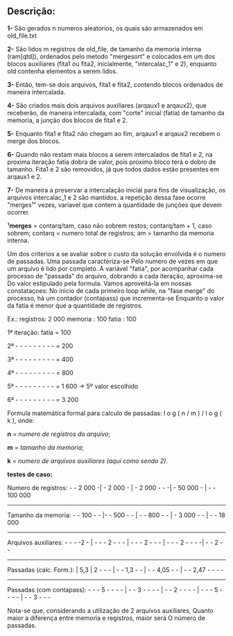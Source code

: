 ## Descrição:

**1-** São gerados n numeros aleatorios, os quais são armazenados em old_file.txt

**2-** São lidos m registros de old_file, de tamanho da memoria interna (ram[qtd]), ordenados pelo metodo
   "mergesort" e colocados em um dos blocos auxiliares (fita1 ou fita2, inicialmente, "intercalac_1" e 2),
   enquanto old contenha elementos a serem lidos.

**3-** Então, tem-se dois arquivos, fita1 e fita2, contendo blocos ordenados de maneira intercalada.

**4-** São criados mais dois arquivos auxiliares (arqaux1 e arqaux2), que receberão, de maneira intercalada,
   com "corte" inicial (fatia) de tamanho da memoria, a junção dos blocos de fita1 e 2.

**5-** Enquanto fita1 e fita2 não chegam ao fim, arqaux1 e arqaux2 recebem o merge dos blocos.

**6-** Quando não restam mais blocos a serem intercalados de fita1 e 2, na proxima iteração fatia
   dobra de valor, pois proximo bloco terá o dobro de tamanho. Fita1 e 2 são removidos,
   já que todos dados estão presentes em arqaux1 e 2.
 
**7-** De maneira a preservar a intercalação inicial para fins de visualização, os arquivos intercalac_1 e 2 são mantidos.
   a repetição dessa fase ocorre "merges¹" vezes, variavel que contem a quantidade de junções
   que devem ocorrer.


**¹merges** = 	contarq/tam, caso não sobrem restos;
	  	contarq/tam + 1, caso sobrem;
          	contarq = numero total de registros;
	  	am = tamanho da memoria interna.

Um dos criterios a se avaliar sobre o custo da solução envolvida é o numero de passadas. Uma passada caracteriza-se
Pelo numero de vezes em que um arquivo é lido por completo.
A variável "fatia", por acompanhar cada processo de "passada" do arquivo, dobrando a cada iteração, aproxima-se
Do valor estipulado pela formula. Vamos aproveitá-la em nossas constataçoes:
No inicio de cada primeiro loop while, na "fase merge" do processo, há um contador (contapass) que incrementa-se
Enquanto o valor da fatia é menor que a quantidade de registros.

Ex.:
	registros: 2 000
	memoria  : 100
	fatia    : 100
	
	
1ª iteração: fatia = 100

2ª - - - - - - - - - = 200

3ª - - - - - - - - - = 400

4ª - - - - - - - - - = 800

5ª - - - - - - - - - = 1 600  -> 5º valor escolhido

6ª - - - - - - - - - = 3 200

 
Formula matemática formal para calculo de passadas:  l o g ( n / m ) / l o g ( k ), onde:

**n** = *numero de registros do arquivo*;

**m** = *tamanho da memoria*;

**k** = *numero de arquivos auxiliares (aqui como sendo 2)*. 




**testes de caso:**



Numero de registros: - - 2 000 -| - 2 000 - | - 2 000 - - -| - 50 000 - | - - 100 000

--------------------------------------------------------------------------------

Tamanho da memoria: - - 100 - - |- - 500 - - | - - 800 - - | - 3 000 - - | - - 18 000

--------------------------------------------------------------------------------

Arquivos auxiliares: - - - -2 - | - - - 2 - - - | - - - 2 - - - | - - - 2 - - - -| - - 2 - -    

--------------------------------------------------------------------------------
Passadas (calc. Form.): | 5,3 | 2 - - - | - - 1,3 - - | - - 4,05 - - | - - 2,47 - - - -  

--------------------------------------------------------------------------------

Passadas (com contapass): - - - 5 - - - - | - - 3 - - - - | - - 2 - - - - | -  - - 5 - - - - | - - 3 - - -


Nota-se que, considerando a utilização de 2 arquivos auxiliares,
Quanto maior a diferença entre memoria e registros, maior será
O número de passadas.  
